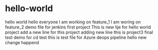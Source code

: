 # hello-world
hello world 
hello everyone 
I am working on feature_1
I am woring on feature_2
demo file for jenkins first project 
This is new lije for hello world project 
add a new line for this project 
adding new line this is project3
final test demo for cd
test 
this is test file for Azure deops pipeline 
hello new change happend 
